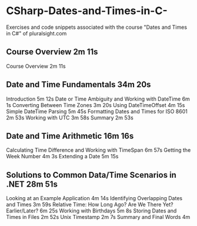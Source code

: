 # CSharp-Dates-and-Times-in-C-
Exercises and code snippets associated with the course "Dates and Times in C#" of pluralsight.com

## Course Overview 2m 11s
Course Overview
2m 11s

## Date and Time Fundamentals 34m 20s
Introduction
5m 12s
Date or Time Ambiguity and Working with DateTime
6m 1s
Converting Between Time Zones
3m 20s
Using DateTimeOffset
4m 15s
Simple DateTime Parsing
5m 45s
Formatting Dates and Times for ISO 8601
2m 53s
Working with UTC
3m 58s
Summary
2m 53s

## Date and Time Arithmetic 16m 16s
Calculating Time Difference and Working with TimeSpan
6m 57s
Getting the Week Number
4m 3s
Extending a Date
5m 15s

## Solutions to Common Data/Time Scenarios in .NET 28m 51s
Looking at an Example Application
4m 14s
Identifying Overlapping Dates and Times
3m 59s
Relative Time: How Long Ago? Are We There Yet? Earlier/Later?
6m 25s
Working with Birthdays
5m 8s
Storing Dates and Times in Files
2m 52s
Unix Timestamp
2m 7s
Summary and Final Words
4m
